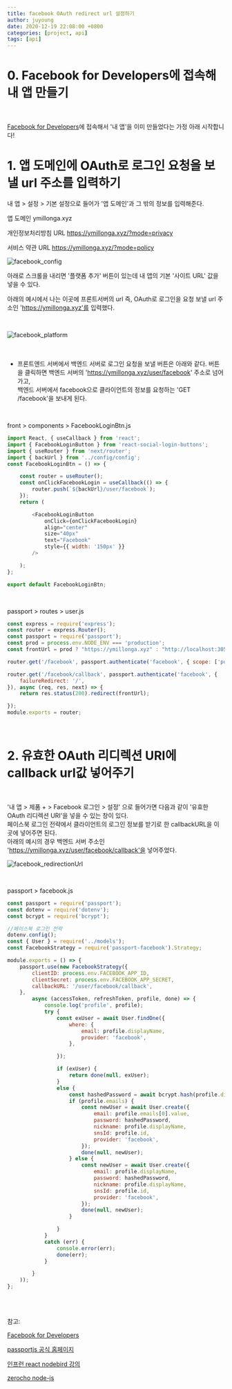```yaml
---
title: facebook OAuth redirect url 설정하기
author: juyoung
date: 2020-12-19 22:08:00 +0800
categories: [project, api]
tags: [api]
---
```


# 0. Facebook for Developers에 접속해 내 앱 만들기
<br />

[Facebook for Developers](https://developers.facebook.com/?locale=ko_KR)에 접속해서 '내 앱'을 이미 만들었다는 가정 아래 시작합니다!
<br />


# 1. 앱 도메인에 OAuth로 로그인 요청을 보낼 url 주소를 입력하기  

내 앱 > 설정 > 기본 설정으로 들어가 '앱 도메인'과 그 밖의 정보를 입력해준다.

앱 도메인
ymillonga.xyz

개인정보처리방침 URL
https://ymillonga.xyz/?mode=privacy  

서비스 약관 URL
https://ymillonga.xyz/?mode=policy  


![facebook_config](/assets/img/facebook_config.jpg)
<br />  

아래로 스크롤을 내리면 '플랫폼 추가' 버튼이 있는데 내 앱의 기본 '사이트 URL' 값을 넣을 수 있다.  

아래의 예시에서 나는 이곳에 프론트서버의 url 즉, 
OAuth로 로그인을 요청 보낼 url 주소인 'https://ymillonga.xyz'를 입력했다. 

<br />

![facebook_platform](/assets/img/facebook_platform.jpg)
<br />  
<br /> 
* 프론트엔드 서버에서 백엔드 서버로 로그인 요청을 보낼 버튼은 아래와 같다. 버튼을 클릭하면 백엔드 서버의 'https://ymillonga.xyz/user/facebook' 주소로 넘어가고,  
백엔드 서버에서 facebook으로 클라이언트의 정보를 요청하는 'GET /facebook'을 보내게 된다. 
<br /> 

front > components > FacebookLoginBtn.js
```javascript
import React, { useCallback } from 'react';
import { FacebookLoginButton } from 'react-social-login-buttons';
import { useRouter } from 'next/router';
import { backUrl } from '../config/config';
const FacebookLoginBtn = () => {

    const router = useRouter();
    const onClickFacebookLogin = useCallback(() => {
        router.push(`${backUrl}/user/facebook`);
    });
    return (

        <FacebookLoginButton
            onClick={onClickFacebookLogin}
            align="center"
            size="40px"
            text="Facebook"
            style={{ width: '150px' }}
        />

    );
};

export default FacebookLoginBtn;
```  
<br />

passport > routes > user.js 

```javascript
const express = require('express');
const router = express.Router();
const passport = require('passport');
const prod = process.env.NODE_ENV === 'production';
const frontUrl = prod ? "https://ymillonga.xyz" : "http://localhost:3050";

router.get('/facebook', passport.authenticate('facebook', { scope: ['public_profile', 'email'] }));

router.get('/facebook/callback', passport.authenticate('facebook', {
    failureRedirect: '/',
}), async (req, res, next) => {
    return res.status(200).redirect(frontUrl);

});
module.exports = router;

```
<br />

# 2. 유효한 OAuth 리디렉션 URI에 callback url값 넣어주기
<br />

'내 앱 > 제품 + > Facebook 로그인 > 설정' 으로 들어가면 다음과 같이 '유효한 OAuth 리디렉션 URI'을 넣을 수 있는 창이 있다.  
페이스북 로그인 전략에서 클라이언트의 로그인 정보를 받기로 한 callbackURL을 이곳에 넣어주면 된다.   
아래의 예시의 경우 백엔드 서버 주소인 'https://ymillonga.xyz/user/facebook/callback'을 넣어주었다.  

![facebook_redirectionUrl](/assets/img/facebook_redirectionUrl.jpg)


<br />

passport > facebook.js
```javascript
const passport = require('passport');
const dotenv = require('dotenv');
const bcrypt = require('bcrypt');

//페이스북 로그인 전략
dotenv.config();
const { User } = require('../models');
const FacebookStrategy = require('passport-facebook').Strategy;

module.exports = () => {
    passport.use(new FacebookStrategy({
        clientID: process.env.FACEBOOK_APP_ID,
        clientSecret: process.env.FACEBOOK_APP_SECRET,
        callbackURL: '/user/facebook/callback',
    },
        async (accessToken, refreshToken, profile, done) => {
            console.log('profile', profile);
            try {
                const exUser = await User.findOne({
                    where: {
                        email: profile.displayName,
                        provider: 'facebook',
                    },

                });

                if (exUser) {
                    return done(null, exUser);
                }
                else {
                    const hashedPassword = await bcrypt.hash(profile.displayName, 11);
                    if (profile.emails) {
                        const newUser = await User.create({
                            email: profile.emails[0].value,
                            password: hashedPassword,
                            nickname: profile.displayName,
                            snsId: profile.id,
                            provider: 'facebook',
                        });
                        done(null, newUser);
                    } else {
                        const newUser = await User.create({
                            email: profile.displayName,
                            password: hashedPassword,
                            nickname: profile.displayName,
                            snsId: profile.id,
                            provider: 'facebook',
                        });
                        done(null, newUser);
                    }

                }
            }
            catch (err) {
                console.error(err);
                done(err);
            }

        }
    ));
};
```
<br />


<br />


참고:    
  
[Facebook for Developers](https://developers.facebook.com/?locale=ko_KR)  

[passportjs 공식 홈페이지](http://www.passportjs.org/docs/google/)    

[인프런 react nodebird 강의](https://www.inflearn.com/course/%EB%85%B8%EB%93%9C%EB%B2%84%EB%93%9C-%EB%A6%AC%EC%95%A1%ED%8A%B8-%EB%A6%AC%EB%89%B4%EC%96%BC)  

[zerocho node-js](https://github.com/ZeroCho/nodejs-book/tree/master/ch9/9.5/nodebird)  

